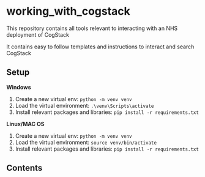 # working_with_cogstack
This repository contains all tools relevant to interacting with an NHS deployment of CogStack


It contains easy to follow templates and instructions to interact and search CogStack

## Setup
__Windows__

1. Create a new virtual env: `python -m venv venv`
2. Load the virtual environment: `.\venv\Scripts\activate`
3. Install relevant packages and libraries: `pip install -r requirements.txt`


__Linux/MAC OS__
1. Create a new virtual env: `python -m venv venv`
2. Load the virtual environment: `source venv/bin/activate`
3. Install relevant packages and libraries: `pip install -r requirements.txt`

## Contents

